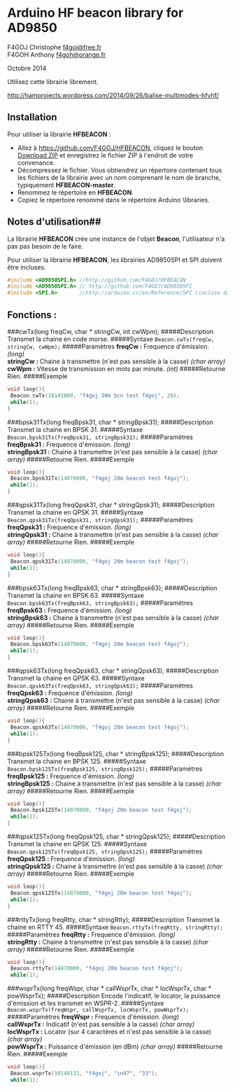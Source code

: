 # Arduino HF beacon library for AD9850 #
F4GOJ Christophe f4goj@free.fr<br>
F4GOH Anthony f4goh@orange.fr

Octobre 2014

Utilisez cette librairie librement.

http://hamprojects.wordpress.com/2014/09/26/balise-multimodes-hfvhf/

## Installation ##
Pour utiliser la librairie **HFBEACON** :
- Allez à https://github.com/F4GOJ/HFBEACON, cliquez le bouton [Download ZIP](https://github.com/F4GOJ/HFBEACON/archive/master.zip) et enregistrez le fichier ZIP à l'endroit de votre convenance.
- Décompressez le fichier. Vous obtiendrez un répertoire contenant tous les fichiers de la librairie avec un nom comprenant le nom de branche, typiquement **HFBEACON-master**.
- Renommez le répertoire en **HFBEACON**.
- Copiez le répertoire renommé dans le répertoire Arduino \libraries.

## Notes d'utilisation##

La librairie **HFBEACON** crée une instance de l'objet **Beacon**, l'utilisateur n'a pas pas besoin de le faire.

Pour utiliser la librairie **HFBEACON**, les librairies AD9850SPI et SPI doivent être incluses.

```c++
#include <AD9850SPI.h> //http://github.com/F4GOJ/HFBEACON
#include <AD9850SPI.h> // http://github.com/F4GOJ/AD9850SPI
#include <SPI.h>       //http://arduino.cc/en/Reference/SPI (incluse dans l'IDE Arduino)
```

## Fonctions : ##

###cwTx(long freqCw, char * stringCw, int cwWpm);
#####Description
Transmet la chaine en code morse.
#####Syntaxe
`Beacon.cwTx(freqCw, stringCw, cwWpm);`
#####Paramètres
**freqCw :** Frequence d'émission. *(long)*<br>
**stringCw :** Chaine à transmettre (n'est pas sensible à la casse) *(char array)*<br>
**cwWpm :** Vitesse de transmission en mots par minute.  *(int)*
#####Retourne
Rien.
#####Exemple
```c++
void loop(){
 Beacon.cwTx(10141000, "f4goj 30m bcn test f4goj", 20);
 while(1);
}
```
###bpsk31Tx(long freqBpsk31, char * stringBpsk31);
#####Description
Transmet la chaine en BPSK 31.
#####Syntaxe
`Beacon.bpsk31Tx(freqBpsk31, stringBpsk31);`
#####Paramètres
**freqBpsk31 :** Frequence d'émission. *(long)*<br>
**stringBpsk31 :** Chaine à transmettre (n'est pas sensible à la casse) *(char array)*
#####Retourne
Rien.
#####Exemple
```c++
void loop(){
 Beacon.bpsk31Tx(14070000, "f4goj 20m beacon test f4goj");
 while(1);
}
```
###qpsk31Tx(long freqQpsk31, char * stringQpsk31);
#####Description
Transmet la chaine en QPSK 31.
#####Syntaxe
`Beacon.qpsk31Tx(freqQpsk31, stringQpsk31);`
#####Paramètres
**freqQpsk31 :** Frequence d'émission. *(long)*<br>
**stringQpsk31 :** Chaine à transmettre (n'est pas sensible à la casse) *(char array)*
#####Retourne
Rien.
#####Exemple
```c++
void loop(){
 Beacon.qpsk31Tx(14070000, "f4goj 20m beacon test f4goj");
 while(1);
}
```
###bpsk63Tx(long freqBpsk63, char * stringBpsk63);
#####Description
Transmet la chaine en BPSK 63.
#####Syntaxe
`Beacon.bpsk63Tx(freqBpsk63, stringBpsk63);`
#####Paramètres
**freqBpsk63 :** Frequence d'émission. *(long)*<br>
**stringBpsk63 :** Chaine à transmettre (n'est pas sensible à la casse) *(char array)*
#####Retourne
Rien.
#####Exemple
```c++
void loop(){
 Beacon.bpsk63Tx(14070000, "f4goj 20m beacon test f4goj");
 while(1);
}
```
###qpsk63Tx(long freqQpsk63, char * stringQpsk63);
#####Description
Transmet la chaine en QPSK 63.
#####Syntaxe
`Beacon.qpsk63Tx(freqQpsk63, stringQpsk63);`
#####Paramètres
**freqQpsk63 :** Frequence d'émission. *(long)*<br>
**stringQpsk63 :** Chaine à transmettre (n'est pas sensible à la casse) *(char array)*
#####Retourne
Rien.
#####Exemple
```c++
void loop(){
 Beacon.qpsk63Tx(14070000, "f4goj 20m beacon test f4goj");
 while(1);
}
```
###bpsk125Tx(long freqBpsk125, char * stringBpsk125);
#####Description
Transmet la chaine en BPSK 125.
#####Syntaxe
`Beacon.bpsk125Tx(freqBpsk125, stringBpsk125);`
#####Paramètres
**freqBpsk125 :** Frequence d'émission. *(long)*<br>
**stringBpsk125 :** Chaine à transmettre (n'est pas sensible à la casse) *(char array)*
#####Retourne
Rien.
#####Exemple
```c++
void loop(){
 Beacon.bpsk125Tx(14070000, "f4goj 20m beacon test f4goj");
 while(1);
}
```
###qpsk125Tx(long freqQpsk125, char * stringQpsk125);
#####Description
Transmet la chaine en QPSK 125.
#####Syntaxe
`Beacon.qpsk125Tx(freqQpsk125, stringQpsk125);`
#####Paramètres
**freqQpsk125 :** Frequence d'émission. *(long)*<br>
**stringQpsk125 :** Chaine à transmettre (n'est pas sensible à la casse) *(char array)*
#####Retourne
Rien.
#####Exemple
```c++
void loop(){
 Beacon.qpsk125Tx(14070000, "f4goj 20m beacon test f4goj");
 while(1);
}
```
###rttyTx(long freqRtty, char * stringRtty);
#####Description
Transmet la chaine en RTTY 45.
#####Syntaxe
`Beacon.rttyTx(freqRtty, stringRtty);`
#####Paramètres
**freqRtty :** Frequence d'émission. *(long)*<br>
**stringRtty :** Chaine à transmettre (n'est pas sensible à la casse) *(char array)*
#####Retourne
Rien.
#####Exemple
```c++
void loop(){
 Beacon.rttyTx(14070000, "f4goj 20m beacon test f4goj");
 while(1);
```
###wsprTx(long freqWspr, char * callWsprTx, char * locWsprTx, char * powWsprTx);
#####Description
Encode l'indicatif, le locator, la puissance d'émission et les transmet en WSPR-2.
#####Syntaxe
`Beacon.wsprTx(freqWspr, callWsprTx, locWsprTx, powWsprTx);`
#####Paramètres
**freqWspr :** Frequence d'émission. *(long)*<br>
**callWsprTx :** Indicatif (n'est pas sensible à la casse) *(char array)*<br>
**locWsprTx :** Locator (sur 4 caractères et n'est pas sensible à la casse) *(char array)*<br>
**powWsprTx :** Puissance d'émission (en dBm) *(char array)*
#####Retourne
Rien.
#####Exemple
```c++
void loop(){
 Beacon.wsprTx(10140131, "f4goj", "in97", "33");
 while(1);
```
